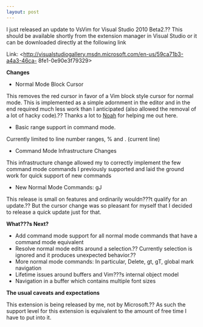 ```yaml
---
layout: post
---
```

I just released an update to VsVim for Visual Studio 2010 Beta2.?? This should
be available shortly from the extension manager in Visual Studio or it can be
downloaded directly at the following link

Link: <http://visualstudiogallery.msdn.microsoft.com/en-us/59ca71b3-a4a3-46ca-
8fe1-0e90e3f79329>

**Changes**

  * Normal Mode Block Cursor

This removes the red cursor in favor of a Vim block style cursor for normal
mode. This is implemented as a simple adornment in the editor and in the end
required much less work than I anticipated (also allowed the removal of a lot
of hacky code).?? Thanks a lot to [Noah](http://blogs.msdn.com/noahric/) for
helping me out here.

  * Basic range support in command mode.

Currently limited to line number ranges, % and . (current line)

  * Command Mode Infrastructure Changes

This infrastructure change allowed my to correctly implement the few command
mode commands I previously supported and laid the ground work for quick
support of new commands

  * New Normal Mode Commands: gJ

This release is small on features and ordinarily wouldn???t qualify for an
update.?? But the cursor change was so pleasant for myself that I decided to
release a quick update just for that.

**What???s Next?**

  * Add command mode support for all normal mode commands that have a command mode equivalent
  * Resolve normal mode edits around a selection.?? Currently selection is ignored and it produces unexpected behavior.??
  * More normal mode commands: In particular, Delete, gt, gT, global mark navigation 
  * Lifetime issues around buffers and Vim???s internal object model
  * Navigation in a buffer which contains multiple font sizes

**The usual caveats and expectations**

This extension is being released by me, not by Microsoft.?? As such the support
level for this extension is equivalent to the amount of free time I have to
put into it.

